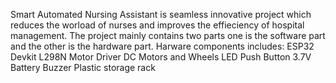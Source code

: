 Smart Automated Nursing Assistant is seamless innovative project which reduces the worload of nurses and improves the effieciency of hospital management.
The project mainly contains two parts one is the software part and the other is the hardware part.
Harware components includes:
ESP32 Devkit
L298N Motor Driver
DC Motors and Wheels
LED
Push Button
3.7V Battery
Buzzer
Plastic storage rack
